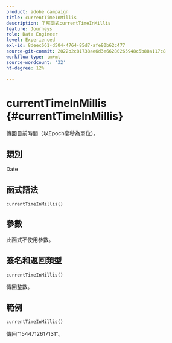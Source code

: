```yaml
---
product: adobe campaign
title: currentTimeInMillis
description: 了解函式currentTimeInMillis
feature: Journeys
role: Data Engineer
level: Experienced
exl-id: 8deec661-d504-4764-85d7-afe80b62c477
source-git-commit: 2022b2c81738ae6d3e66280265948c5b88a117c8
workflow-type: tm+mt
source-wordcount: '32'
ht-degree: 12%

---
```


# currentTimeInMillis {#currentTimeInMillis}

傳回目前時間（以Epoch毫秒為單位）。

## 類別

Date

## 函式語法

`currentTimeInMillis()`

## 參數

此函式不使用參數。

## 簽名和返回類型

`currentTimeInMillis()`

傳回整數。

## 範例

`currentTimeInMillis()`

傳回&quot;1544712617131&quot;。
